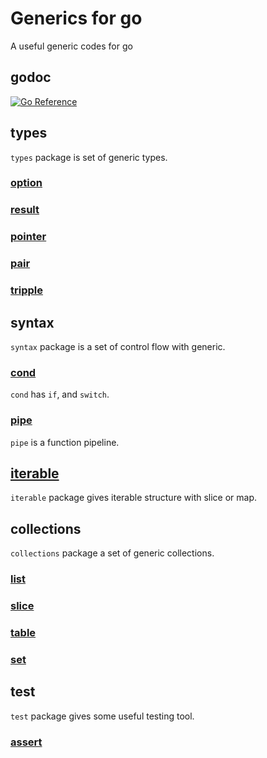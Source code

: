 # Generics for go

A useful generic codes for go

## godoc

[![Go Reference](https://pkg.go.dev/badge/github.com/snowmerak/generics-for-go/v2.svg)](https://pkg.go.dev/github.com/snowmerak/generics-for-go/v2)

## types

`types` package is set of generic types.

### [option](https://pkg.go.dev/github.com/snowmerak/generics-for-go/v2/types/option)

### [result](https://pkg.go.dev/github.com/snowmerak/generics-for-go/v2/types/result)

### [pointer](https://pkg.go.dev/github.com/snowmerak/generics-for-go/v2/types/pointer)

### [pair](https://pkg.go.dev/github.com/snowmerak/generics-for-go/v2/types/tuple/pair)

### [tripple](https://pkg.go.dev/github.com/snowmerak/generics-for-go/v2/types/tuple/tripple)

## syntax

`syntax` package is a set of control flow with generic.

### [cond](https://pkg.go.dev/github.com/snowmerak/generics-for-go/v2/syntax/cond) 

`cond` has `if`, and `switch`.

### [pipe](https://pkg.go.dev/github.com/snowmerak/generics-for-go/v2/syntax/pipe) 

`pipe` is a function pipeline.

## [iterable](https://pkg.go.dev/github.com/snowmerak/generics-for-go/v2/iterable)

`iterable` package gives iterable structure with slice or map.

## collections

`collections` package a set of generic collections.

### [list](https://pkg.go.dev/github.com/snowmerak/generics-for-go/v2/collections/list)

### [slice](https://pkg.go.dev/github.com/snowmerak/generics-for-go/v2/collections/slice)

### [table](https://pkg.go.dev/github.com/snowmerak/generics-for-go/v2/collections/table)

### [set](https://pkg.go.dev/github.com/snowmerak/generics-for-go/v2/collections/set)

## test

`test` package gives some useful testing tool.

### [assert](https://pkg.go.dev/github.com/snowmerak/generics-for-go/v2/test/assert)
